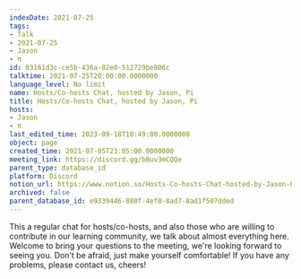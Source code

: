 ```yaml
---
indexDate: 2021-07-25
tags:
- Talk
- 2021-07-25
- Jason
- π
id: 03161d3c-ce5b-436a-82e0-512729be806c
talktime: 2021-07-25T20:00:00.0000000
language_level: No limit
name: Hosts/Co-hosts Chat, hosted by Jason, Pi
title: Hosts/Co-hosts Chat, hosted by Jason, Pi
hosts:
- Jason
- π
last_edited_time: 2023-09-18T10:49:00.0000000
object: page
created_time: 2021-07-05T23:05:00.0000000
meeting_link: https://discord.gg/bBuv3mCQQe
parent_type: database_id
platform: Discord
notion_url: https://www.notion.so/Hosts-Co-hosts-Chat-hosted-by-Jason-Pi-03161d3cce5b436a82e0512729be806c
archived: false
parent_database_id: e9339446-880f-4ef0-8ad7-8ad1f507dded
---
```







This a regular chat for hosts/co-hosts, and also those who are willing to contribute in our learning community, we talk about almost everything here. Welcome to bring your questions to the meeting, we're looking forward to seeing you. Don't be afraid, just make yourself comfortable!
If you have any problems, please contact us, cheers!




